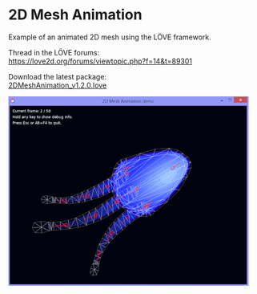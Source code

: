# 2D Mesh Animation
Example of an animated 2D mesh using the LÖVE framework.  

Thread in the LÖVE forums:  
https://love2d.org/forums/viewtopic.php?f=14&t=89301

Download the latest package:  
[2DMeshAnimation_v1.2.0.love](https://github.com/RNavega/2DMeshAnimation-Love/releases/download/v1.2.0/2DMeshAnimation_v1.2.0.love)

![screenshot](preview.gif)
